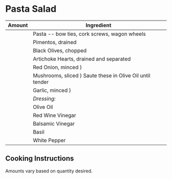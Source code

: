 # Pasta Salad

|Amount|Ingredient|
|----|----|
|| Pasta -- bow ties, cork screws, wagon wheels
|| Pimentos, drained
|| Black Olives, chopped
|| Artichoke Hearts, drained and separated
|| Red Onion, minced )
|| Mushrooms, sliced ) Saute these in Olive Oil until tender
|| Garlic, minced )
|| *Dressing:*
|| Olive Oil
|| Red Wine Vinegar
|| Balsamic Vinegar
|| Basil
|| White Pepper

## Cooking Instructions
Amounts vary based on quantity desired.
